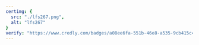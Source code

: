 ```yaml
---
certimg: {
  src: "./lfs267.png",
  alt: "lfs267"
}
verify: "https://www.credly.com/badges/a08ee6fa-551b-46e8-a535-9cb415c487e4"
---
```

